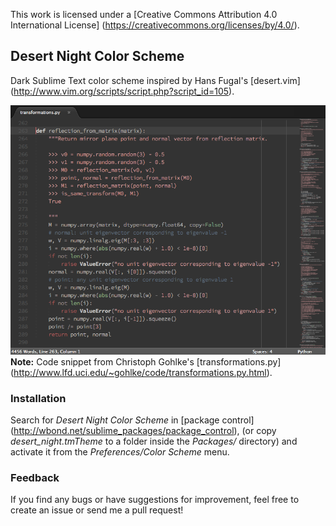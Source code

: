 This work is licensed under a [Creative Commons Attribution 4.0 International License]
(https://creativecommons.org/licenses/by/4.0/).

## Desert Night Color Scheme

Dark Sublime Text color scheme inspired by Hans Fugal's [desert.vim]
(http://www.vim.org/scripts/script.php?script_id=105).

![desert_night color scheme screenshot](screenshot.png)
**Note:** Code snippet from Christoph Gohlke's [transformations.py]
(http://www.lfd.uci.edu/~gohlke/code/transformations.py.html).

### Installation

Search for _Desert Night Color Scheme_ in [package control]
(http://wbond.net/sublime_packages/package_control),
(or copy _desert_night.tmTheme_ to a folder inside the _Packages/_ directory)
and activate it from the _Preferences/Color Scheme_ menu.

### Feedback

If you find any bugs or have suggestions for improvement, feel free to create
an issue or send me a pull request!
